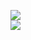 [![](https://img.shields.io/badge/Made%20With-Github%20Spray-lightgrey.svg?style=for-the-badge&logo=github)](https://github.com/Annihil/github-spray#20195)  
[![](https://i.imgur.com/2DrTn0Z.gif)](https://github.com/Annihil/github-spray)